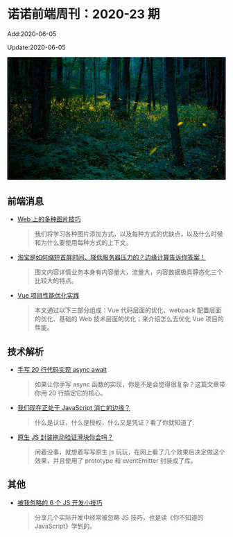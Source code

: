 <!--
 * @Description: 2020-23
 * @Author: zoeblow
 * @Email: wangfuyuan@nnuo.com
 * @Date: 2020-06-05 19:10:25
 * @LastEditors: zoeblow
 * @LastEditTime: 2020-06-05 17:51:40
 * @FilePath: \nuofe-weekly\2020\weekly-23.md
 -->

# 诺诺前端周刊：2020-23 期

Add:2020-06-05

Update:2020-06-05

![202023](../images/2020/202023.jpg)

## 前端消息

- [Web 上的多种图片技巧](https://mp.weixin.qq.com/s/nRgzzJJTIt9cXgjciGVphA)

  > 我们将学习各种图片添加方式，以及每种方式的优缺点，以及什么时候和为什么要使用每种方式的上下文。

- [淘宝是如何缩短首屏时间、降低服务器压力的？边缘计算告诉你答案！](https://mp.weixin.qq.com/s/8Nig2vYMUmtcEw0A7jt1yA)

  > 图文内容详情业务本身有内容量大，流量大，内容数据极具静态化三个比较大的特点。

- [Vue 项目性能优化实践](https://zhuanlan.zhihu.com/p/83180326)

  > 本文通过以下三部分组成：Vue 代码层面的优化、webpack 配置层面的优化、基础的 Web 技术层面的优化；来介绍怎么去优化 Vue 项目的性能。

## 技术解析

- [手写 20 行代码实现 async await](https://mp.weixin.qq.com/s/JtoCOqJUuvPnWPAW9l37iA)

  > 如果让你手写 async 函数的实现，你是不是会觉得很复杂？这篇文章带你用 20 行搞定它的核心。

- [我们现在正处于 JavaScript 消亡的边缘？](https://mp.weixin.qq.com/s/3HvLazpRb4YE-y90rf7-Xg)

  > 什么是认证，什么是授权，什么又是凭证？看了你就知道了.

- [原生 JS 封装拖动验证滑块你会吗？](https://juejin.im/post/5ed37a73e51d45788c739784)

  > 闲着没事，就想着写写原生 js 玩玩，在网上看了几个效果后决定做这个效果，并且使用了 prototype 和 eventEmitter 封装成了库。

<!-- ## 业界新闻

- [BootStrap 5.0 将放弃支持 IE](https://mp.weixin.qq.com/s/r8DVkzl7gfFm2YSmGHC4-g)

  > 最近，BootStrap 团队成员 XhmikosR 在 GitHub 上透露，BS 5 将放弃支持 IE 浏览器。 -->

## 其他

- [被我忽略的 6 个 JS 开发小技巧](https://mp.weixin.qq.com/s/pmXQ7hvAAwmuCOJyOTNd9A)

  > 分享几个实际开发中经常被忽略 JS 技巧，也是读《你不知道的 JavaScript》学到的。
